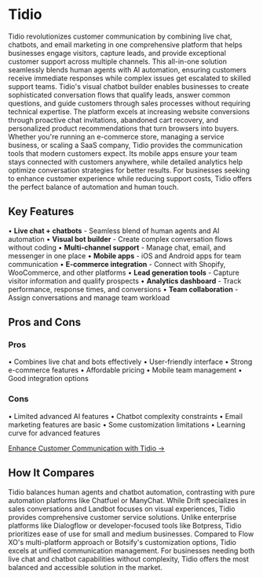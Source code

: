 # Tidio

Tidio revolutionizes customer communication by combining live chat, chatbots, and email marketing in one comprehensive platform that helps businesses engage visitors, capture leads, and provide exceptional customer support across multiple channels. This all-in-one solution seamlessly blends human agents with AI automation, ensuring customers receive immediate responses while complex issues get escalated to skilled support teams. Tidio's visual chatbot builder enables businesses to create sophisticated conversation flows that qualify leads, answer common questions, and guide customers through sales processes without requiring technical expertise. The platform excels at increasing website conversions through proactive chat invitations, abandoned cart recovery, and personalized product recommendations that turn browsers into buyers. Whether you're running an e-commerce store, managing a service business, or scaling a SaaS company, Tidio provides the communication tools that modern customers expect. Its mobile apps ensure your team stays connected with customers anywhere, while detailed analytics help optimize conversation strategies for better results. For businesses seeking to enhance customer experience while reducing support costs, Tidio offers the perfect balance of automation and human touch.

## Key Features

• **Live chat + chatbots** - Seamless blend of human agents and AI automation
• **Visual bot builder** - Create complex conversation flows without coding
• **Multi-channel support** - Manage chat, email, and messenger in one place
• **Mobile apps** - iOS and Android apps for team communication
• **E-commerce integration** - Connect with Shopify, WooCommerce, and other platforms
• **Lead generation tools** - Capture visitor information and qualify prospects
• **Analytics dashboard** - Track performance, response times, and conversions
• **Team collaboration** - Assign conversations and manage team workload

## Pros and Cons

### Pros
• Combines live chat and bots effectively
• User-friendly interface
• Strong e-commerce features
• Affordable pricing
• Mobile team management
• Good integration options

### Cons
• Limited advanced AI features
• Chatbot complexity constraints
• Email marketing features are basic
• Some customization limitations
• Learning curve for advanced features

[Enhance Customer Communication with Tidio →](https://www.tidio.com)

## How It Compares

Tidio balances human agents and chatbot automation, contrasting with pure automation platforms like Chatfuel or ManyChat. While Drift specializes in sales conversations and Landbot focuses on visual experiences, Tidio provides comprehensive customer service solutions. Unlike enterprise platforms like Dialogflow or developer-focused tools like Botpress, Tidio prioritizes ease of use for small and medium businesses. Compared to Flow XO's multi-platform approach or Botsify's customization options, Tidio excels at unified communication management. For businesses needing both live chat and chatbot capabilities without complexity, Tidio offers the most balanced and accessible solution in the market.